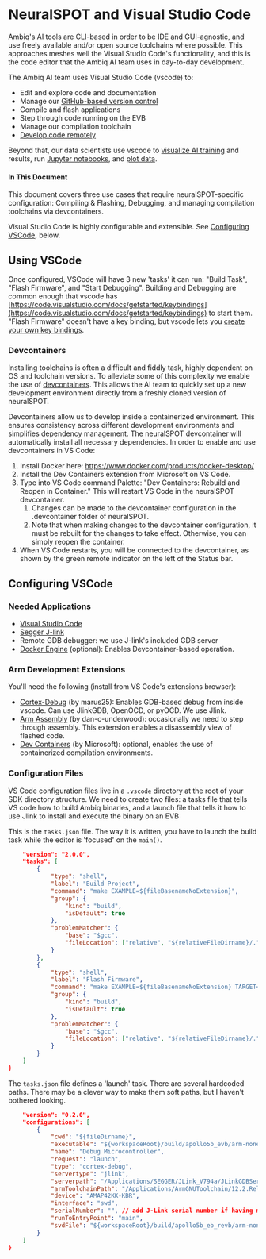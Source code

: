 # NeuralSPOT and Visual Studio Code

Ambiq's AI tools are CLI-based in order to be IDE and GUI-agnostic, and use freely available and/or open source toolchains where possible. This approaches meshes well the Visual Studio Code's functionality, and this is the code editor that the Ambiq AI team uses in day-to-day development.

The Ambiq AI team uses Visual Studio Code (vscode) to:

- Edit and explore code and documentation
- Manage our [GitHub-based version control](https://code.visualstudio.com/docs/sourcecontrol/intro-to-git)
- Compile and flash applications
- Step through code running on the EVB
- Manage our compilation toolchain
- [Develop code remotely](https://code.visualstudio.com/docs/remote/remote-overview)

Beyond that, our data scientists use vscode to [visualize AI training](https://marketplace.visualstudio.com/items?itemName=ms-toolsai.tensorboard) and results, run [Jupyter notebooks](https://code.visualstudio.com/docs/datascience/jupyter-notebooks), and [plot data](https://www.altcademy.com/blog/how-to-get-matplotlib-in-visual-studio-code/). 

#### In This Document

This document covers three use cases that require neuralSPOT-specific configuration: Compiling & Flashing, Debugging, and managing compilation toolchains via devcontainers.

Visual Studio Code is highly configurable and extensible. See [Configuring VSCode](#configuring-vscode), below.

## Using VSCode

Once configured, VSCode will have 3 new 'tasks' it can run: "Build Task", "Flash Firmware", and "Start Debugging". Building and Debugging are common enough that vscode has [https://code.visualstudio.com/docs/getstarted/keybindings](https://code.visualstudio.com/docs/getstarted/keybindings) to start them. "Flash Firmware" doesn't have a key binding, but vscode lets you [create your own key bindings](https://code.visualstudio.com/docs/getstarted/keybindings).

### Devcontainers

Installing toolchains is often a difficult and fiddly task, highly dependent on OS and toolchain versions. To alleviate some of this complexity we enable the use of [devcontainers](https://code.visualstudio.com/docs/devcontainers/containers). This allows the AI team to quickly set up a new development environment directly from a freshly cloned version of neuralSPOT.

Devcontainers allow us to develop inside a containerized environment. This ensures consistency across different development environments and simplifies dependency management. The neuralSPOT devcontainer will automatically install all necessary dependencies. In order to enable and use devcontainers in VS Code:

1. Install Docker here: https://www.docker.com/products/docker-desktop/
2. Install the Dev Containers extension from Microsoft on VS Code.
3. Type into VS Code command Palette: "Dev Containers: Rebuild and Reopen in Container." This will restart VS Code in the neuralSPOT devcontainer. 
   1. Changes can be made to the devcontainer configuration in the .devcontainer folder of neuralSPOT. 
   2. Note that when making changes to the devcontainer configuration, it must be rebuilt for the changes to take effect. Otherwise, you can simply reopen the container.
4. When VS Code restarts, you will be connected to the devcontainer, as shown by the green remote indicator on the left of the Status bar.

## Configuring VSCode

### Needed Applications

- [Visual Studio Code](https://visualstudio.microsoft.com/downloads/)
- [Segger J-link](https://www.segger.com/downloads/jlink/)
- Remote GDB debugger: we use J-link's included GDB server
- [Docker Engine](https://docs.docker.com/engine/install/) (optional): Enables Devcontainer-based operation. 

### Arm Development Extensions

You'll need the following (install from VS Code's extensions browser):

- [Cortex-Debug](https://marketplace.visualstudio.com/items?itemName=marus25.cortex-debug) (by marus25): Enables GDB-based debug from inside vscode. Can use JlinkGDB, OpenOCD, or pyOCD. We use Jlink.
- [Arm Assembly](https://marketplace.visualstudio.com/items?itemName=dan-c-underwood.arm) (by dan-c-underwood): occasionally we need to step through assembly. This extension enables a disassembly view of flashed code.
- [Dev Containers](https://marketplace.visualstudio.com/items?itemName=ms-vscode-remote.remote-containers) (by Microsoft): optional, enables the use of containerized compilation environments.

### Configuration Files

VS Code configuration files live in a `.vscode` directory at the root of your SDK directory structure. We need to create two files: a tasks file that tells VS code how to build Ambiq binaries, and a launch file that tells it how to use Jlink to install and execute the binary on an EVB

This is the `tasks.json` file. The way it is written, you have to launch the build task while the editor is 'focused' on the `main()`.

```json
    "version": "2.0.0",
    "tasks": [
        {
            "type": "shell",
            "label": "Build Project",
            "command": "make EXAMPLE=${fileBasenameNoExtension}",
            "group": {
                "kind": "build",
                "isDefault": true
            },
            "problemMatcher": {
                "base": "$gcc",
                "fileLocation": ["relative", "${relativeFileDirname}/."]
            }
        },
        {
            "type": "shell",
            "label": "Flash Firmware",
            "command": "make EXAMPLE=${fileBasenameNoExtension} TARGET=${fileBasenameNoExtension} deploy",
            "group": {
                "kind": "build",
                "isDefault": true
            },
            "problemMatcher": {
                "base": "$gcc",
                "fileLocation": ["relative", "${relativeFileDirname}/."]
            }
        }
    ]
}
```

The `tasks.json` file defines a 'launch' task. There are several hardcoded paths. There may be a clever way to make them soft paths, but I haven't bothered looking.

```json
    "version": "0.2.0",
    "configurations": [
        {
            "cwd": "${fileDirname}",   
            "executable": "${workspaceRoot}/build/apollo5b_evb/arm-none-eabi/examples/${fileBasenameNoExtension}/${fileBasenameNoExtension}.axf",
            "name": "Debug Microcontroller",
            "request": "launch",
            "type": "cortex-debug",
            "servertype": "jlink",
            "serverpath": "/Applications/SEGGER/JLink_V794a/JLinkGDBServer",
            "armToolchainPath": "/Applications/ArmGNUToolchain/12.2.Rel1/arm-none-eabi/bin",
            "device": "AMAP42KK-KBR",
            "interface": "swd",
            "serialNumber": "", // add J-Link serial number if having multiple attached the same time.
            "runToEntryPoint": "main",
            "svdFile": "${workspaceRoot}/build/apollo5b_eb_revb/arm-none-eabi/board.svd",
        }
    ]
}
```